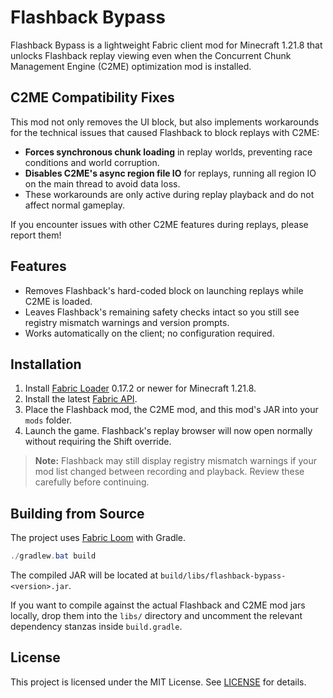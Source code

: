 # Flashback Bypass


Flashback Bypass is a lightweight Fabric client mod for Minecraft 1.21.8 that unlocks Flashback replay viewing even when the Concurrent Chunk Management Engine (C2ME) optimization mod is installed.

## C2ME Compatibility Fixes

This mod not only removes the UI block, but also implements workarounds for the technical issues that caused Flashback to block replays with C2ME:

- **Forces synchronous chunk loading** in replay worlds, preventing race conditions and world corruption.
- **Disables C2ME's async region file IO** for replays, running all region IO on the main thread to avoid data loss.
- These workarounds are only active during replay playback and do not affect normal gameplay.

If you encounter issues with other C2ME features during replays, please report them!

## Features

- Removes Flashback's hard-coded block on launching replays while C2ME is loaded.
- Leaves Flashback's remaining safety checks intact so you still see registry mismatch warnings and version prompts.
- Works automatically on the client; no configuration required.

## Installation

1. Install [Fabric Loader](https://fabricmc.net/) 0.17.2 or newer for Minecraft 1.21.8.
2. Install the latest [Fabric API](https://modrinth.com/mod/fabric-api).
3. Place the Flashback mod, the C2ME mod, and this mod's JAR into your `mods` folder.
4. Launch the game. Flashback's replay browser will now open normally without requiring the Shift override.

> **Note:** Flashback may still display registry mismatch warnings if your mod list changed between recording and playback. Review these carefully before continuing.

## Building from Source

The project uses [Fabric Loom](https://github.com/FabricMC/fabric-loom) with Gradle.

```powershell
./gradlew.bat build
```

The compiled JAR will be located at `build/libs/flashback-bypass-<version>.jar`.

If you want to compile against the actual Flashback and C2ME mod jars locally, drop them into the `libs/` directory and uncomment the relevant dependency stanzas inside `build.gradle`.

## License

This project is licensed under the MIT License. See [LICENSE](LICENSE.md) for details.
